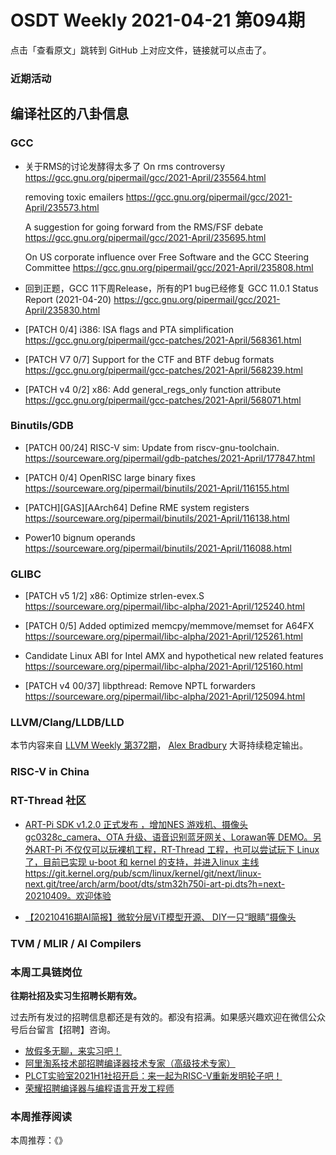 # OSDT Weekly 2021-04-21 第094期

点击「查看原文」跳转到 GitHub 上对应文件，链接就可以点击了。

### 近期活动

## 编译社区的八卦信息

### GCC

- 关于RMS的讨论发酵得太多了
  On rms controversy
  https://gcc.gnu.org/pipermail/gcc/2021-April/235564.html

  removing toxic emailers
  https://gcc.gnu.org/pipermail/gcc/2021-April/235573.html

  A suggestion for going forward from the RMS/FSF debate
  https://gcc.gnu.org/pipermail/gcc/2021-April/235695.html

  On US corporate influence over Free Software and the GCC Steering Committee
  https://gcc.gnu.org/pipermail/gcc/2021-April/235808.html

- 回到正题，GCC 11下周Release，所有的P1 bug已经修复
  GCC 11.0.1 Status Report (2021-04-20)
  https://gcc.gnu.org/pipermail/gcc/2021-April/235830.html

- [PATCH 0/4] i386: ISA flags and PTA simplification
  https://gcc.gnu.org/pipermail/gcc-patches/2021-April/568361.html

- [PATCH V7 0/7] Support for the CTF and BTF debug formats
  https://gcc.gnu.org/pipermail/gcc-patches/2021-April/568239.html

- [PATCH v4 0/2] x86: Add general_regs_only function attribute
  https://gcc.gnu.org/pipermail/gcc-patches/2021-April/568071.html

### Binutils/GDB

- [PATCH 00/24] RISC-V sim: Update from riscv-gnu-toolchain.
  https://sourceware.org/pipermail/gdb-patches/2021-April/177847.html

- [PATCH 0/4] OpenRISC large binary fixes
  https://sourceware.org/pipermail/binutils/2021-April/116155.html

- [PATCH][GAS][AArch64] Define RME system registers
  https://sourceware.org/pipermail/binutils/2021-April/116138.html

- Power10 bignum operands
  https://sourceware.org/pipermail/binutils/2021-April/116088.html

### GLIBC

- [PATCH v5 1/2] x86: Optimize strlen-evex.S
  https://sourceware.org/pipermail/libc-alpha/2021-April/125240.html

- [PATCH 0/5] Added optimized memcpy/memmove/memset for A64FX
  https://sourceware.org/pipermail/libc-alpha/2021-April/125261.html

- Candidate Linux ABI for Intel AMX and hypothetical new related features
  https://sourceware.org/pipermail/libc-alpha/2021-April/125160.html

- [PATCH v4 00/37] libpthread: Remove NPTL forwarders
  https://sourceware.org/pipermail/libc-alpha/2021-April/125094.html

### LLVM/Clang/LLDB/LLD

本节内容来自 [LLVM Weekly 第372期](http://llvmweekly.org/issue/372)，
[Alex Bradbury](https://www.linkedin.com/in/alex-bradbury/) 大哥持续稳定输出。

### RISC-V in China

### RT-Thread 社区

- [ART-Pi SDK v1.2.0 正式发布 ，增加NES 游戏机、摄像头 gc0328c_camera、OTA 升级、语音识别蓝牙网关、Lorawan等 DEMO。另外ART-Pi 不仅仅可以玩裸机工程，RT-Thread 工程，也可以尝试玩下 Linux 了，目前已实现 u-boot 和 kernel 的支持，并进入linux 主线https://git.kernel.org/pub/scm/linux/kernel/git/next/linux-next.git/tree/arch/arm/boot/dts/stm32h750i-art-pi.dts?h=next-20210409。欢迎体验](https://mp.weixin.qq.com/s/cZIHONKCmOzlCEgvRBJHgA)

- [【20210416期AI简报】微软分层ViT模型开源、 DIY一只“眼睛”摄像头](https://mp.weixin.qq.com/s/eBIIcvLy49TVAZsJSSh0BQ)

### TVM / MLIR / AI Compilers

### 本周工具链岗位

**往期社招及实习生招聘长期有效。**

过去所有发过的招聘信息都还是有效的。都没有招满。如果感兴趣欢迎在微信公众号后台留言【招聘】咨询。

- [放假多无聊，来实习吧！](https://mp.weixin.qq.com/s/pWjPrHtaWnzWbPfqqcX1cQ)
- [阿里淘系技术部招聘编译器技术专家（高级技术专家）](https://mp.weixin.qq.com/s/Yr_XA_L9fCI8IvhuudwTkQ)
- [PLCT实验室2021H1社招开启：来一起为RISC-V重新发明轮子吧！](https://mp.weixin.qq.com/s/9BUJ1-LbHGm-Lhs_Lavzjw)
- [荣耀招聘编译器与编程语言开发工程师](https://mp.weixin.qq.com/s/XaLAhjLP6fhj3Vl-mUjXng)

### 本周推荐阅读

本周推荐：《》
